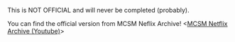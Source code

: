 This is NOT OFFICIAL and will never be completed (probably).

You can find the official version from MCSM Neflix Archive! 
<[MCSM Netflix Archive (Youtube)](https://www.youtube.com/channel/UC3uQeovcf5Q8c2-uILqj6UQ)>
